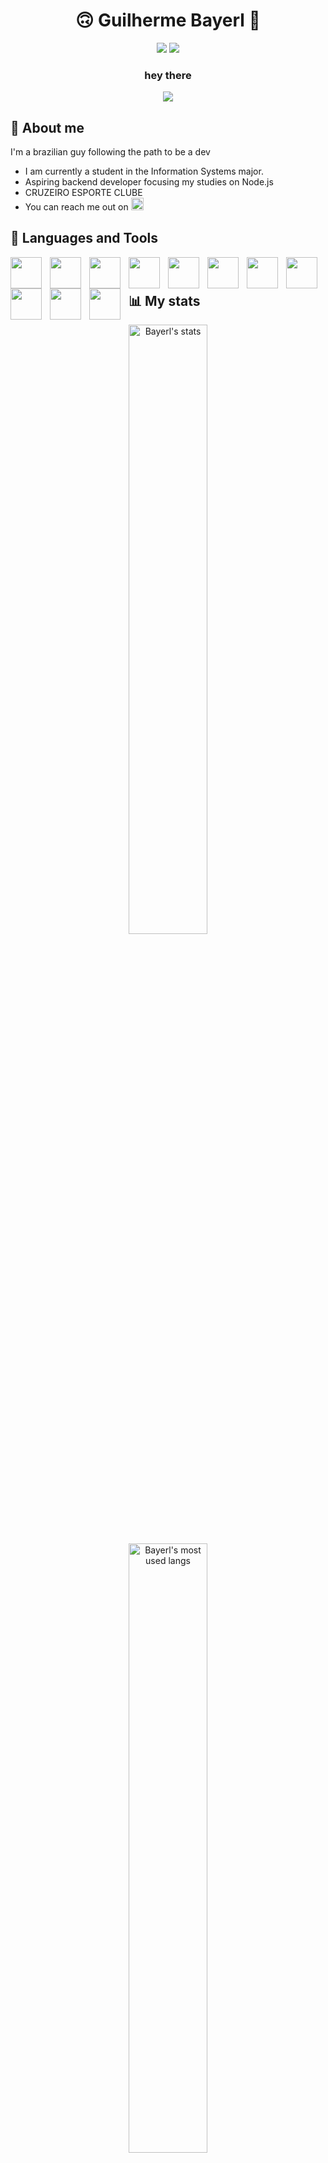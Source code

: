 <div align="center">
<h1>🙃 Guilherme Bayerl 🙂</h1>
 <a target="_blank" href="https://twitter.com/b4yerl_"><img src="https://img.shields.io/badge/Twitter-1DA1F2?style=for-the-badge&logo=twitter&logoColor=white"></a>
  <a target="_blank" href="https://www.linkedin.com/in/b4yerl"><img src="https://img.shields.io/badge/LinkedIn-0077B5?style=for-the-badge&logo=linkedin&logoColor=white"></a>
 <h3>hey there</h3>
 <img src="https://images.wallpapersden.com/image/download/alone-cyberpunk-boy-in-city_a25mbG6UmZqaraWkpJRnamtlrWZlbWU.jpg">
</div>

## 🤘 About me

I'm a brazilian guy following the path to be a dev

- I am currently a student in the Information Systems major.
- Aspiring backend developer focusing my studies on Node.js
- CRUZEIRO ESPORTE CLUBE
- You can reach me out on     <a target="_blank" href="https://www.linkedin.com/in/b4yerl"><img height=20px src="https://img.shields.io/badge/LinkedIn-0077B5?style=for-the-badge&logo=linkedin&logoColor=white"></a>

## 🔧 Languages and Tools

<div align="center">
            <img align="left" height=50px style="padding-right:10px;" src="https://cdn.jsdelivr.net/gh/devicons/devicon/icons/javascript/javascript-original.svg" />
            <img align="left" height=50px style="padding-right:10px;" src="https://cdn.jsdelivr.net/gh/devicons/devicon/icons/nodejs/nodejs-original.svg" />
            <img align="left" height=50px style="padding-right:10px;" src="https://cdn.jsdelivr.net/gh/devicons/devicon/icons/express/express-original.svg" />
            <img align="left" height=50px style="padding-right:10px;" src="https://cdn.jsdelivr.net/gh/devicons/devicon/icons/typescript/typescript-original.svg" />
            <img align="left" height=50px style="padding-right:10px;" src="https://cdn.jsdelivr.net/gh/devicons/devicon/icons/nestjs/nestjs-plain.svg" />
            <img align="left" height=50px style="padding-right:10px;" src="https://cdn.jsdelivr.net/gh/devicons/devicon/icons/csharp/csharp-original.svg" />
            <img align="left" height=50px style="padding-right:10px;" src="https://cdn.jsdelivr.net/gh/devicons/devicon/icons/mongodb/mongodb-original.svg" />
            <img align="left" height=50px style="padding-right:10px;" src="https://cdn.jsdelivr.net/gh/devicons/devicon/icons/mysql/mysql-original.svg" />
            <img align="left" height=50px style="padding-right:10px;" src="https://cdn.jsdelivr.net/gh/devicons/devicon/icons/git/git-original.svg" />
            <img align="left" height=50px style="padding-right:10px;" src="https://cdn.jsdelivr.net/gh/devicons/devicon/icons/html5/html5-original.svg" />
            <img align="left" height=50px style="padding-right:10px;" src="https://cdn.jsdelivr.net/gh/devicons/devicon/icons/css3/css3-original.svg" />
<br />
</div>

#

 ## 📊 My stats

<div align="center">
 
  <img width=50% src="https://github-readme-stats.vercel.app/api?username=b4yerl&count_private=true&show_icons=true&theme=synthwave&hide=stars&include_all_commits=true" alt="Bayerl's stats">
  <img width=50% src="https://github-readme-stats.vercel.app/api/top-langs/?username=b4yerl&layout=compact&theme=synthwave&hide=tsql,html,css" alt="Bayerl's most used langs">
</div>

##
  

<p align="center"><img  src="https://github-readme-streak-stats.herokuapp.com/?user=b4yerl&theme=synthwave" alt="b4yerl" /></p>

